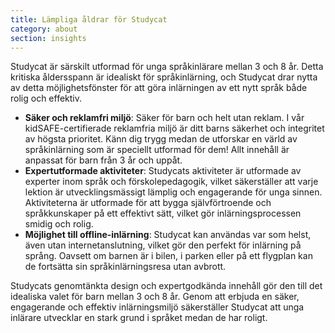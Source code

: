 ```yaml
---
title: Lämpliga åldrar för Studycat
category: about
section: insights
---
```

Studycat är särskilt utformad för unga språkinlärare mellan 3 och 8 år\. Detta kritiska åldersspann är idealiskt för språkinlärning, och Studycat drar nytta av detta möjlighetsfönster för att göra inlärningen av ett nytt språk både rolig och effektiv\.

* **Säker och reklamfri miljö**: Säker för barn och helt utan reklam\. I vår kidSAFE\-certifierade reklamfria miljö är ditt barns säkerhet och integritet av högsta prioritet\. Känn dig trygg medan de utforskar en värld av språkinlärning som är speciellt utformad för dem\! Allt innehåll är anpassat för barn från 3 år och uppåt\.
* **Expertutformade aktiviteter**: Studycats aktiviteter är utformade av experter inom språk och förskolepedagogik, vilket säkerställer att varje lektion är utvecklingsmässigt lämplig och engagerande för unga sinnen\. Aktiviteterna är utformade för att bygga självförtroende och språkkunskaper på ett effektivt sätt, vilket gör inlärningsprocessen smidig och rolig\.
* **Möjlighet till offline\-inlärning**: Studycat kan användas var som helst, även utan internetanslutning, vilket gör den perfekt för inlärning på språng\. Oavsett om barnen är i bilen, i parken eller på ett flygplan kan de fortsätta sin språkinlärningsresa utan avbrott\.

Studycats genomtänkta design och expertgodkända innehåll gör den till det idealiska valet för barn mellan 3 och 8 år\. Genom att erbjuda en säker, engagerande och effektiv inlärningsmiljö säkerställer Studycat att unga inlärare utvecklar en stark grund i språket medan de har roligt\.